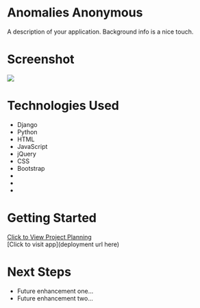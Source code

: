 # Anomalies Anonymous
A description of your application. Background info is a nice touch.

# Screenshot

<img src="url to your image on imgur">

# Technologies Used

- Django
- Python
- HTML
- JavaScript
- jQuery
- CSS
- Bootstrap
- 
-
- 

# Getting Started

[Click to View Project Planning](https://trello.com/b/tnR021Si/project-3)<br>
[Click to visit app](deployment url here)

# Next Steps

- Future enhancement one...
- Future enhancement two... 